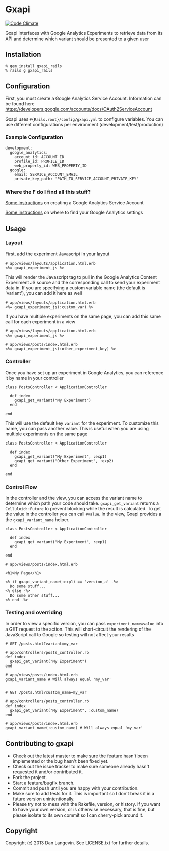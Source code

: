 # Gxapi

[![Code Climate](https://codeclimate.com/repos/5276603656b10215e9014c80/badges/ddae4ab98746f66abf45/gpa.png)](https://codeclimate.com/repos/5276603656b10215e9014c80/feed)

Gxapi interfaces with Google Analytics Experiments to retrieve data from
its API and determine which variant should be presented to a given user

## Installation
    % gem install gxapi_rails
    % rails g gxapi_rails

## Configuration

First, you must create a Google Analytics Service Account.
Information can be found here https://developers.google.com/accounts/docs/OAuth2ServiceAccount

Gxapi uses `#{Rails.root}/config/gxapi.yml` to configure variables.  You can
use different configurations per environment (development/test/production)

### Example Configuration
    development:
      google_analytics:
        account_id: ACCOUNT_ID
        profile_id: PROFILE_ID
        web_property_id: WEB_PROPERTY_ID
      google:
        email: SERVICE_ACCOUNT_EMAIL
        private_key_path: 'PATH_TO_SERVICE_ACCOUNT_PRIVATE_KEY'

### Where the F do I find all this stuff?

<a href="https://developers.google.com/accounts/docs/OAuth2ServiceAccount"
target="_blank">Some instructions</a>
on creating a Google Analytics Service Account

<a href="https://developers.google.com/analytics/resources/concepts/gaConceptsAccounts"
target="_blank">Some instructions</a> on where to find your
Google Analytics settings


## Usage

### Layout

First, add the experiment Javascript in your layout

    # app/views/layouts/application.html.erb
    <%= gxapi_experiment_js %>

This will render the Javascript tag to pull in the Google Analytics
Content Experiment JS source and the corresponding call to send your
experiment data in.  If you are specifying a custom variable name
(the default is 'variant'), you can add it here as well

    # app/views/layouts/application.html.erb
    <%= gxapi_experiment_js(:custom_var) %>

If you have multiple experiments on the same page, you can add this same
call for each experiment in a view

    # app/views/layouts/application.html.erb
    <%= gxapi_experiment_js %>

    # app/views/posts/index.html.erb
    <%= gxapi_experiment_js(:other_experiment_key) %>

### Controller

Once you have set up an experiment in Google Analytics, you can reference
it by name in your controller

    class PostsController < ApplicationController

      def index
        gxapi_get_variant("My Experiment")
      end

    end

This will use the default key `variant` for the experiment.  To customize
this name, you can pass another value.  This is useful when you are using
multiple experiments on the same page

    class PostsController < ApplicationController

      def index
        gxapi_get_variant("My Experiment", :exp1)
        gxapi_get_variant("Other Experiment", :exp2)
      end

    end

### Control Flow

In the controller and the view, you can access the variant name to determine
which path your code should take.  `gxapi_get_variant` returns a
`Celluloid::Future` to prevent blocking while the result is calculated.  To
get the value in the controller you can call `#value`.  In the view,
Gxapi provides a the `gxapi_variant_name` helper.

    class PostsController < ApplicationController

      def index
        gxapi_get_variant("My Experiment", :exp1)
      end

    end

    # app/views/posts/index.html.erb

    <h1>My Page</h1>

    <% if gxapi_variant_name(:exp1) == 'version_a' -%>
      Do some stuff...
    <% else -%>
      Do some other stuff...
    <% end -%>

### Testing and overriding

In order to view a specific version, you can pass `experiment_name=value`
into a GET request to the action. This will short-circuit the rendering
of the JavaScript call to Google so testing will not affect your results

    # GET /posts.html?variant=my_var

    # app/controllers/posts_controller.rb
    def index
      gxapi_get_variant("My Experiment")
    end

    # app/views/posts/index.html.erb
    gxapi_variant_name # Will always equal 'my_var'


    # GET /posts.html?custom_name=my_var

    # app/controllers/posts_controller.rb
    def index
      gxapi_get_variant("My Experiment", :custom_name)
    end

    # app/views/posts/index.html.erb
    gxapi_variant_name(:custom_name) # Will always equal 'my_var'


## Contributing to gxapi

* Check out the latest master to make sure the feature hasn't been implemented or the bug hasn't been fixed yet.
* Check out the issue tracker to make sure someone already hasn't requested it and/or contributed it.
* Fork the project.
* Start a feature/bugfix branch.
* Commit and push until you are happy with your contribution.
* Make sure to add tests for it. This is important so I don't break it in a future version unintentionally.
* Please try not to mess with the Rakefile, version, or history. If you want to have your own version, or is otherwise necessary, that is fine, but please isolate to its own commit so I can cherry-pick around it.

## Copyright

Copyright (c) 2013 Dan Langevin. See LICENSE.txt for
further details.

